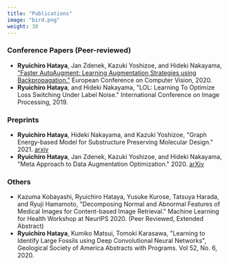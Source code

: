```yaml
---
title: "Publications"
image: "bird.png"
weight: 30
---
```


### Conference Papers (Peer-reviewed)

* **Ryuichiro Hataya**, Jan Zdenek, Kazuki Yoshizoe, and Hideki Nakayama, ["Faster AutoAugment: Learning Augmentation Strategies using Backpropagation."](http://www.ecva.net/papers/eccv_2020/papers_ECCV/html/4830_ECCV_2020_paper.php) European Conference on Computer Vision, 2020.
* **Ryuichiro Hataya**, and Hideki Nakayama, "LOL: Learning To Optimize Loss Switching Under Label Noise." International Conference on Image Processing, 2019.

### Preprints

* **Ryuichiro Hataya**, Hideki Nakayama, and Kazuki Yoshizoe, "Graph Energy-based Model for Substructure Preserving Molecular Design." 2021. [arxiv](https://arxiv.org/abs/2102.04600)
* **Ryuichiro Hataya**, Jan Zdenek, Kazuki Yoshizoe, and Hideki Nakayama, "Meta Approach to Data Augmentation Optimization." 2020. [arXiv](https://arxiv.org/abs/2006.07965)

### Others

* Kazuma Kobayashi, Ryuichiro Hataya, Yusuke Kurose, Tatsuya Harada, and Ryuji Hamamoto, "Decomposing Normal and Abnormal Features of Medical Images for Content-based Image Retrieval." Machine Learning for Health Workshop at NeurIPS 2020. (Peer Reviewed, Extended Abstract)
* **Ryuichiro Hataya**, Kumiko Matsui, Tomoki Karasawa, "Learning to Identify Large Fossils using Deep Convolutional Neural Networks", Geological Society of America Abstracts with Programs. Vol 52, No. 6, 2020.